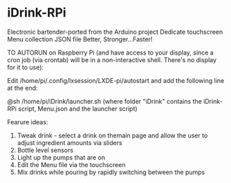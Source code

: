 # iDrink-RPi
Electronic bartender-ported from the Arduino project
Dedicate touchscreen
Menu collection JSON file
Better, Stronger...Faster!

TO AUTORUN on Raspberry Pi (and have access to your display, since a cron job (via crontab) will be in a non-interactive shell. There's no display for it to use):

Edit /home/pi/.config/lxsession/LXDE-pi/autostart and add the following line at the end:

@sh /home/pi/iDrink/launcher.sh (where folder "iDrink" contains the iDrink-RPi script, Menu.json and the launcher script)

Fearure ideas:
1) Tweak drink - select a drink on themain page and allow the user to adjust ingredient amounts via sliders
2) Bottle level sensors
3) Light up the pumps that are on
4) Edit the Menu file via the touchscreen
5) Mix drinks while pouring by rapidly switching between the pumps
